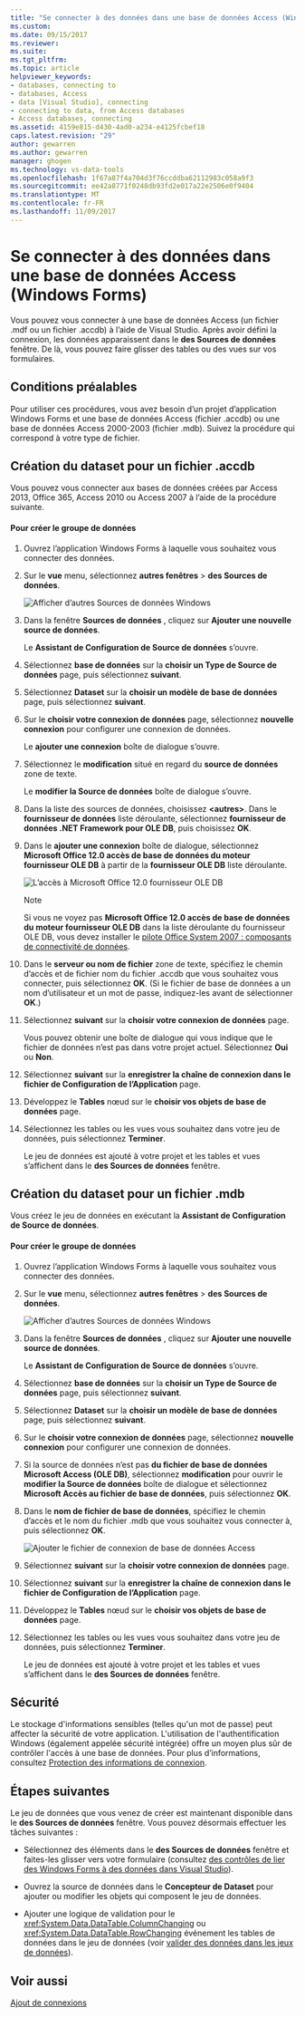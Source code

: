 ```yaml
---
title: "Se connecter à des données dans une base de données Access (Windows Forms) | Documents Microsoft"
ms.custom: 
ms.date: 09/15/2017
ms.reviewer: 
ms.suite: 
ms.tgt_pltfrm: 
ms.topic: article
helpviewer_keywords:
- databases, connecting to
- databases, Access
- data [Visual Studio], connecting
- connecting to data, from Access databases
- Access databases, connecting
ms.assetid: 4159e815-d430-4ad0-a234-e4125fcbef18
caps.latest.revision: "29"
author: gewarren
ms.author: gewarren
manager: ghogen
ms.technology: vs-data-tools
ms.openlocfilehash: 1f67a87f4a704d3f76ccddba62112983c058a9f3
ms.sourcegitcommit: ee42a8771f0248db93fd2e017a22e2506e0f9404
ms.translationtype: MT
ms.contentlocale: fr-FR
ms.lasthandoff: 11/09/2017
---
```

# <a name="connect-to-data-in-an-access-database-windows-forms"></a>Se connecter à des données dans une base de données Access (Windows Forms)
Vous pouvez vous connecter à une base de données Access (un fichier .mdf ou un fichier .accdb) à l’aide de Visual Studio. Après avoir défini la connexion, les données apparaissent dans le **des Sources de données** fenêtre. De là, vous pouvez faire glisser des tables ou des vues sur vos formulaires.   
  
## <a name="prerequisites"></a>Conditions préalables  
 Pour utiliser ces procédures, vous avez besoin d’un projet d’application Windows Forms et une base de données Access (fichier .accdb) ou une base de données Access 2000-2003 (fichier .mdb). Suivez la procédure qui correspond à votre type de fichier.  
  
## <a name="creating-the-dataset-for-an-accdb-file"></a>Création du dataset pour un fichier .accdb  
 Vous pouvez vous connecter aux bases de données créées par Access 2013, Office 365, Access 2010 ou Access 2007 à l’aide de la procédure suivante.  
  
#### <a name="to-create-the-dataset"></a>Pour créer le groupe de données  
  
1.  Ouvrez l’application Windows Forms à laquelle vous souhaitez vous connecter des données.  
  
2.  Sur le **vue** menu, sélectionnez **autres fenêtres** > **des Sources de données**.  
  
     ![Afficher d’autres Sources de données Windows](../data-tools/media/viewdatasources.png "ViewDataSources")  
  
3.  Dans la fenêtre **Sources de données** , cliquez sur **Ajouter une nouvelle source de données**.  

     Le **Assistant de Configuration de Source de données** s’ouvre.  
  
4.  Sélectionnez **base de données** sur la **choisir un Type de Source de données** page, puis sélectionnez **suivant**.  
  
5.  Sélectionnez **Dataset** sur la **choisir un modèle de base de données** page, puis sélectionnez **suivant**.  
  
6.  Sur le **choisir votre connexion de données** page, sélectionnez **nouvelle connexion** pour configurer une connexion de données.  

     Le **ajouter une connexion** boîte de dialogue s’ouvre.  
  
7.  Sélectionnez le **modification** situé en regard du **source de données** zone de texte.

     Le **modifier la Source de données** boîte de dialogue s’ouvre.  
  
8.  Dans la liste des sources de données, choisissez  **\<autres\>**. Dans le **fournisseur de données** liste déroulante, sélectionnez **fournisseur de données .NET Framework pour OLE DB**, puis choisissez **OK**.  

9. Dans le **ajouter une connexion** boîte de dialogue, sélectionnez **Microsoft Office 12.0 accès de base de données du moteur fournisseur OLE DB** à partir de la **fournisseur OLE DB** liste déroulante.  
  
     ![L’accès à Microsoft Office 12.0 fournisseur OLE DB](../data-tools/media/dataoledbprovideroffice12access.png "dataOLEDBProviderOffice12Access")  

     > [!NOTE]
     >  Si vous ne voyez pas **Microsoft Office 12.0 accès de base de données du moteur fournisseur OLE DB** dans la liste déroulante du fournisseur OLE DB, vous devez installer le [pilote Office System 2007 : composants de connectivité de données](https://www.microsoft.com/download/confirmation.aspx?id=23734).
  
9. Dans le **serveur ou nom de fichier** zone de texte, spécifiez le chemin d’accès et de fichier nom du fichier .accdb que vous souhaitez vous connecter, puis sélectionnez **OK**. (Si le fichier de base de données a un nom d’utilisateur et un mot de passe, indiquez-les avant de sélectionner **OK**.)    
  
10. Sélectionnez **suivant** sur la **choisir votre connexion de données** page.  

     Vous pouvez obtenir une boîte de dialogue qui vous indique que le fichier de données n’est pas dans votre projet actuel. Sélectionnez **Oui** ou **Non**.
  
11. Sélectionnez **suivant** sur la **enregistrer la chaîne de connexion dans le fichier de Configuration de l’Application** page.  
  
12. Développez le **Tables** nœud sur le **choisir vos objets de base de données** page.  
  
13. Sélectionnez les tables ou les vues vous souhaitez dans votre jeu de données, puis sélectionnez **Terminer**.  
  
     Le jeu de données est ajouté à votre projet et les tables et vues s’affichent dans le **des Sources de données** fenêtre.  
  
## <a name="creating-the-dataset-for-an-mdb-file"></a>Création du dataset pour un fichier .mdb  
 Vous créez le jeu de données en exécutant la **Assistant de Configuration de Source de données**.  
  
#### <a name="to-create-the-dataset"></a>Pour créer le groupe de données  
  
1.  Ouvrez l’application Windows Forms à laquelle vous souhaitez vous connecter des données.  
  
2.  Sur le **vue** menu, sélectionnez **autres fenêtres** > **des Sources de données**.  
  
     ![Afficher d’autres Sources de données Windows](../data-tools/media/viewdatasources.png "ViewDataSources")  
  
3.  Dans la fenêtre **Sources de données** , cliquez sur **Ajouter une nouvelle source de données**.  

     Le **Assistant de Configuration de Source de données** s’ouvre.
  
4.  Sélectionnez **base de données** sur la **choisir un Type de Source de données** page, puis sélectionnez **suivant**.  
  
5.  Sélectionnez **Dataset** sur la **choisir un modèle de base de données** page, puis sélectionnez **suivant**.  
  
6.  Sur le **choisir votre connexion de données** page, sélectionnez **nouvelle connexion** pour configurer une connexion de données.  
  
7.  Si la source de données n’est pas **du fichier de base de données Microsoft Access (OLE DB)**, sélectionnez **modification** pour ouvrir le **modifier la Source de données** boîte de dialogue et sélectionnez **Microsoft Accès au fichier de base de données**, puis sélectionnez **OK**.  
  
8.  Dans le **nom de fichier de base de données**, spécifiez le chemin d’accès et le nom du fichier .mdb que vous souhaitez vous connecter à, puis sélectionnez **OK**.  
  
     ![Ajouter le fichier de connexion de base de données Access](../data-tools/media/dataaddconnectionaccessmdb.png "dataAddConnectionAccessMDB")  
  
9. Sélectionnez **suivant** sur la **choisir votre connexion de données** page.  
  
10. Sélectionnez **suivant** sur la **enregistrer la chaîne de connexion dans le fichier de Configuration de l’Application** page.  
  
11. Développez le **Tables** nœud sur le **choisir vos objets de base de données** page.  
  
12. Sélectionnez les tables ou les vues vous souhaitez dans votre jeu de données, puis sélectionnez **Terminer**.  
  
     Le jeu de données est ajouté à votre projet et les tables et vues s’affichent dans le **des Sources de données** fenêtre.  
  
## <a name="security"></a>Sécurité  
 Le stockage d'informations sensibles (telles qu'un mot de passe) peut affecter la sécurité de votre application. L'utilisation de l'authentification Windows (également appelée sécurité intégrée) offre un moyen plus sûr de contrôler l'accès à une base de données. Pour plus d’informations, consultez [Protection des informations de connexion](/dotnet/framework/data/adonet/protecting-connection-information).  
  
## <a name="next-steps"></a>Étapes suivantes  
 Le jeu de données que vous venez de créer est maintenant disponible dans le **des Sources de données** fenêtre. Vous pouvez désormais effectuer les tâches suivantes :  
  
-   Sélectionnez des éléments dans le **des Sources de données** fenêtre et faites-les glisser vers votre formulaire (consultez [des contrôles de lier des Windows Forms à des données dans Visual Studio](../data-tools/bind-windows-forms-controls-to-data-in-visual-studio.md)).  
  
-   Ouvrez la source de données dans le **Concepteur de Dataset** pour ajouter ou modifier les objets qui composent le jeu de données.  
  
-   Ajouter une logique de validation pour le <xref:System.Data.DataTable.ColumnChanging> ou <xref:System.Data.DataTable.RowChanging> événement les tables de données dans le jeu de données (voir [valider des données dans les jeux de données](../data-tools/validate-data-in-datasets.md)).  
  
## <a name="see-also"></a>Voir aussi
[Ajout de connexions](../data-tools/add-new-connections.md)
